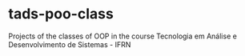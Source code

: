 # tads-poo-class
Projects of the classes of OOP in the course Tecnologia em Análise e Desenvolvimento de Sistemas - IFRN
